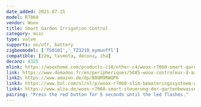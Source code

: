 ```yaml
---
date_added: 2021-07-15
model: R7060
vendor: Woox
title: Smart Garden Irrigation Control
category: misc
type: valve
supports: on/off, battery
zigbeemodel: ['TS0101','_TZ3210_eymunffl']
compatible: [z2m, tasmota, deconz, zha]
deconz: 4325
mlink: https://wooxhome.com/products-c10/other-c4/woox-r7060-smart-garden-irrigation-control-p61
link: https://www.domadoo.fr/en/peripheriques/5685-woox-controleur-d-arrosage-intelligent-onoff-zigbee-30-8435606701198.html
link2: https://www.amazon.de/dp/B08M9RWQP6
link3: https://www.bol.com/nl/nl/p/woox-r7060-slim-bewateringssysteem-op-basis-van-zigbee-protocol/9300000023503799/
link4: https://www.alza.de/woox-r7060-smart-steuerung-der-gartenbewasserung-d6219811.htm
pairing: "Press the red button for 5 seconds until the led flashes."
---
```

